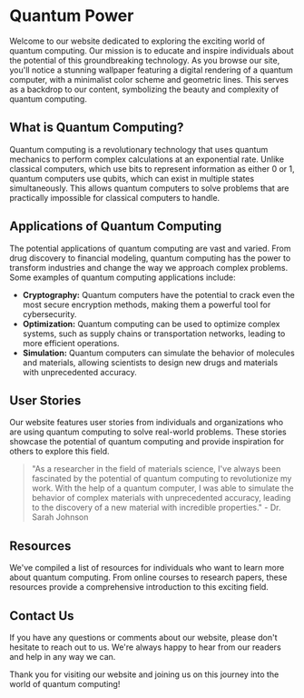<!--font:Cormorant Garamond-->

# Quantum Power

Welcome to our website dedicated to exploring the exciting world of quantum computing. Our mission is to educate and inspire individuals about the potential of this groundbreaking technology. As you browse our site, you'll notice a stunning wallpaper featuring a digital rendering of a quantum computer, with a minimalist color scheme and geometric lines. This serves as a backdrop to our content, symbolizing the beauty and complexity of quantum computing.

## What is Quantum Computing?

Quantum computing is a revolutionary technology that uses quantum mechanics to perform complex calculations at an exponential rate. Unlike classical computers, which use bits to represent information as either 0 or 1, quantum computers use qubits, which can exist in multiple states simultaneously. This allows quantum computers to solve problems that are practically impossible for classical computers to handle.

## Applications of Quantum Computing

The potential applications of quantum computing are vast and varied. From drug discovery to financial modeling, quantum computing has the power to transform industries and change the way we approach complex problems. Some examples of quantum computing applications include:

- **Cryptography:** Quantum computers have the potential to crack even the most secure encryption methods, making them a powerful tool for cybersecurity.
- **Optimization:** Quantum computing can be used to optimize complex systems, such as supply chains or transportation networks, leading to more efficient operations.
- **Simulation:** Quantum computers can simulate the behavior of molecules and materials, allowing scientists to design new drugs and materials with unprecedented accuracy.

## User Stories

Our website features user stories from individuals and organizations who are using quantum computing to solve real-world problems. These stories showcase the potential of quantum computing and provide inspiration for others to explore this field.

> "As a researcher in the field of materials science, I've always been fascinated by the potential of quantum computing to revolutionize my work. With the help of a quantum computer, I was able to simulate the behavior of complex materials with unprecedented accuracy, leading to the discovery of a new material with incredible properties." - Dr. Sarah Johnson

## Resources

We've compiled a list of resources for individuals who want to learn more about quantum computing. From online courses to research papers, these resources provide a comprehensive introduction to this exciting field.

## Contact Us

If you have any questions or comments about our website, please don't hesitate to reach out to us. We're always happy to hear from our readers and help in any way we can.

Thank you for visiting our website and joining us on this journey into the world of quantum computing!

<!--

Write me content for website with wallpaper which alt text is:

"A wallpaper featuring a digital rendering of a quantum computer, with a minimalist color scheme and geometric lines."

The name/title of the page should not be 1:1 copy of the alt text but rather a real content of the website which is using this wallpaper.

- Use markdown format 
- Start with heading
- Heading should be short and concise
- The content should look like a real website 
- The website should not be about the wallpaper, wallpaper is just a related background
- Heading should be contain work "wallpaper" or "background"
- Include real sections like references, contact, user stories, etc. use things relevant to the page purpose.
- Feel free to use structure like headings, bullets, numbering, blockquotes, paragraphs, horizontal lines, etc.
- You can use formatting like bold or _italic_
- You can include UTF-8 emojis
- Links should be only #hash anchors (and you can refer to the document itself)
- Do not include images


---


# Quantum Computing: Unlocking the Power of the Future

Welcome to our website dedicated to exploring the exciting world of quantum computing. Our mission is to educate and inspire individuals about the potential of this groundbreaking technology. As you browse our site, you'll notice a stunning wallpaper featuring a digital rendering of a quantum computer, with a minimalist color scheme and geometric lines. This serves as a backdrop to our content, symbolizing the beauty and complexity of quantum computing.

## What is Quantum Computing?

Quantum computing is a revolutionary technology that uses quantum mechanics to perform complex calculations at an exponential rate. Unlike classical computers, which use bits to represent information as either 0 or 1, quantum computers use qubits, which can exist in multiple states simultaneously. This allows quantum computers to solve problems that are practically impossible for classical computers to handle.

## Applications of Quantum Computing

The potential applications of quantum computing are vast and varied. From drug discovery to financial modeling, quantum computing has the power to transform industries and change the way we approach complex problems. Some examples of quantum computing applications include:

- **Cryptography:** Quantum computers have the potential to crack even the most secure encryption methods, making them a powerful tool for cybersecurity.
- **Optimization:** Quantum computing can be used to optimize complex systems, such as supply chains or transportation networks, leading to more efficient operations.
- **Simulation:** Quantum computers can simulate the behavior of molecules and materials, allowing scientists to design new drugs and materials with unprecedented accuracy.

## User Stories

Our website features user stories from individuals and organizations who are using quantum computing to solve real-world problems. These stories showcase the potential of quantum computing and provide inspiration for others to explore this field.

> "As a researcher in the field of materials science, I've always been fascinated by the potential of quantum computing to revolutionize my work. With the help of a quantum computer, I was able to simulate the behavior of complex materials with unprecedented accuracy, leading to the discovery of a new material with incredible properties." - Dr. Sarah Johnson

## Resources

We've compiled a list of resources for individuals who want to learn more about quantum computing. From online courses to research papers, these resources provide a comprehensive introduction to this exciting field.

## Contact Us

If you have any questions or comments about our website, please don't hesitate to reach out to us. We're always happy to hear from our readers and help in any way we can.

Thank you for visiting our website and joining us on this journey into the world of quantum computing!

-->
